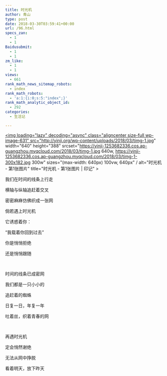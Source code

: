 ```yaml
---
title: 时光机
author: 青山
type: post
date: 2018-03-30T03:59:41+00:00
url: /96.html
specs_zan:
  - 1
  - 1
Baidusubmit:
  - 1
  - 1
zm_like:
  - 1
  - 1
views:
  - 661
rank_math_news_sitemap_robots:
  - index
rank_math_robots:
  - 'a:1:{i:0;s:5:"index";}'
rank_math_analytic_object_id:
  - 292
categories:
  - 生活记

---
```

<a href="http://yinji.org/96.html/timg-3/" rel="attachment wp-att-631"><img loading="lazy" decoding="async" class="aligncenter size-full wp-image-631" src="http://yinji.org/wp-content/uploads/2018/03/timg-1.jpg" width="640" height="388" srcset="https://yinji-1253682336.cos.ap-guangzhou.myqcloud.com/2018/03/timg-1.jpg 640w, https://yinji-1253682336.cos.ap-guangzhou.myqcloud.com/2018/03/timg-1-300x182.jpg 300w" sizes="(max-width: 640px) 100vw, 640px" / alt="时光机 - 第1张图片" title="时光机 - 第1张图片 | 印记" ></a>

我们在时间的线条上行走

横轴与纵轴追赶着交叉

密密麻麻仿佛织成一张网

倘若遇上时光机

它诱惑着你：

“我载着你回到过去”

你是悄悄拒绝

还是悄悄跟随

&nbsp;

时间的线条已成密网

我们都是一只小小的

追赶着的蜘蛛

日复一日，年复一年

吐着丝，织着青春的网

&nbsp;

再遇时光机

定会悄然谢绝

无法从网中挣脱

看着明天，放下昨天